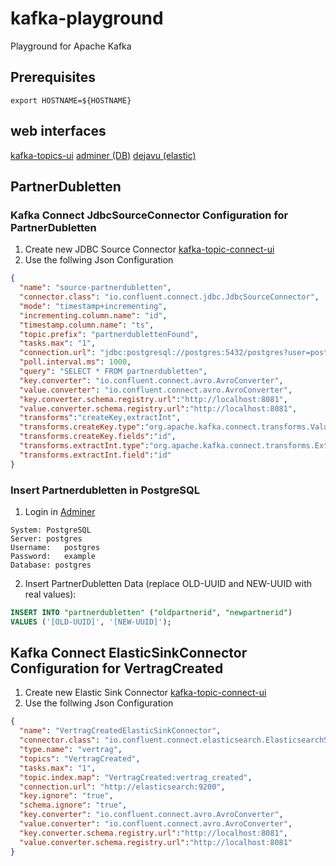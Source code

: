 # kafka-playground
Playground for Apache Kafka

## Prerequisites
```
export HOSTNAME=${HOSTNAME}
```
## web interfaces

[kafka-topics-ui](http://localhost:3030)
[adminer (DB)](http://localhost:18080)
[dejavu (elastic)](http://localhost:1358)

## PartnerDubletten

### Kafka Connect JdbcSourceConnector Configuration for PartnerDubletten
1. Create new JDBC Source Connector [kafka-topic-connect-ui](http://localhost:3030/kafka-connect-ui/#/cluster/fast-data-dev/create-connector/io.confluent.connect.jdbc.JdbcSourceConnector)
2. Use the follwing Json Configuration
```json
{
  "name": "source-partnerdubletten",
  "connector.class": "io.confluent.connect.jdbc.JdbcSourceConnector",
  "mode": "timestamp+incrementing",
  "incrementing.column.name": "id",
  "timestamp.column.name": "ts",
  "topic.prefix": "partnerdublettenFound",
  "tasks.max": "1",
  "connection.url": "jdbc:postgresql://postgres:5432/postgres?user=postgres&password=example",
  "poll.interval.ms": 1000,
  "query": "SELECT * FROM partnerdubletten",
  "key.converter": "io.confluent.connect.avro.AvroConverter",
  "value.converter": "io.confluent.connect.avro.AvroConverter",
  "key.converter.schema.registry.url":"http://localhost:8081",
  "value.converter.schema.registry.url":"http://localhost:8081",
  "transforms":"createKey,extractInt",
  "transforms.createKey.type":"org.apache.kafka.connect.transforms.ValueToKey",
  "transforms.createKey.fields":"id",
  "transforms.extractInt.type":"org.apache.kafka.connect.transforms.ExtractField$Key",
  "transforms.extractInt.field":"id"
}
```

### Insert Partnerdubletten in PostgreSQL
1. Login in [Adminer](http://localhost:18080)
```
System:	PostgreSQL
Server: postgres
Username:	postgres
Password:	example
Database: postgres
```
2. Insert PartnerDubletten Data (replace OLD-UUID and NEW-UUID with real values):
```sql
INSERT INTO "partnerdubletten" ("oldpartnerid", "newpartnerid")
VALUES ('[OLD-UUID]', '[NEW-UUID]');
```

## Kafka Connect ElasticSinkConnector Configuration for VertragCreated
1. Create new Elastic Sink Connector [kafka-topic-connect-ui](http://localhost:3030/kafka-connect-ui/#/cluster/fast-data-dev/create-connector/io.confluent.connect.elasticsearch.ElasticsearchSinkConnector)
2. Use the follwing Json Configuration
```json
{
  "name": "VertragCreatedElasticSinkConnector",
  "connector.class": "io.confluent.connect.elasticsearch.ElasticsearchSinkConnector",
  "type.name": "vertrag",
  "topics": "VertragCreated",
  "tasks.max": "1",
  "topic.index.map": "VertragCreated:vertrag_created",
  "connection.url": "http://elasticsearch:9200",
  "key.ignore": "true",
  "schema.ignore": "true",
  "key.converter": "io.confluent.connect.avro.AvroConverter",
  "value.converter": "io.confluent.connect.avro.AvroConverter",
  "key.converter.schema.registry.url":"http://localhost:8081",
  "value.converter.schema.registry.url":"http://localhost:8081"
}
```
